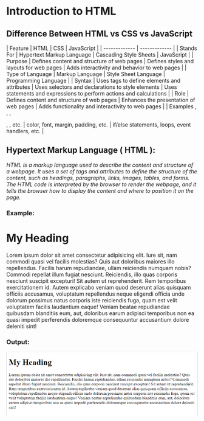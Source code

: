 # Introduction to HTML

## Difference Between HTML vs CSS vs JavaScript
| Feature  | HTML | CSS  | JavaScript |
| ------------- | ------------- |
| Stands For  | Hypertext Markup Language | Cascading Style Sheets | JavaScript |
| Purpose | Defines content and structure of web pages | Defines styles and layouts for web pages | Adds interactivity and behavior to web pages |
| Type of Language | Markup Language | Style Sheet Language | Programming Language |
| Syntax | Uses tags to define elements and attributes | Uses selectors and declarations to style elements | Uses statements and expressions to perform actions and calculations |
| Role | Defines content and structure of web pages | Enhances the presentation of web pages | Adds functionality and interactivity to web pages |
| Examples	<html>, <head>, <body>, <p>, <img>, etc. | color, font, margin, padding, etc. | if/else statements, loops, event handlers, etc. |

## Hypertext Markup Language ( HTML ):
*HTML is a markup language used to describe the content and structure of a webpage. It uses a set of tags and attributes to define the structure of the content, such as headings, paragraphs, links, images, tables, and forms. The HTML code is interpreted by the browser to render the webpage, and it tells the browser how to display the content and where to position it on the page.*

### Example: 
<!DOCTYPE html>
<html>
    <head>
        <title>Document</title>
    </head>
    <body>
        <h1>My Heading</h1>
        <p>Lorem ipsum dolor sit amet consectetur adipisicing elit. Iure sit, nam commodi quasi vel facilis molestias? Quis aut doloribus maiores illo repellendus. Facilis harum repudiandae, ullam reiciendis numquam nobis? Commodi repellat illum fugiat nesciunt. Reiciendis, illo quas corporis nesciunt suscipit excepturi! Sit autem ut reprehenderit. Rem temporibus exercitationem id. Autem explicabo veniam quod deserunt alias quisquam officiis accusamus, voluptatum repellendus neque eligendi officia unde dolorum possimus natus corporis iste reiciendis fuga, quam est velit voluptatem facilis laudantium eaque! Veniam beatae repudiandae quibusdam blanditiis eum, aut, doloribus earum adipisci temporibus non ea quasi impedit perferendis doloremque consequuntur accusantium dolore deleniti sint!</p>
    </body>
</html>
 

### Output:
![Alt text](image.png)